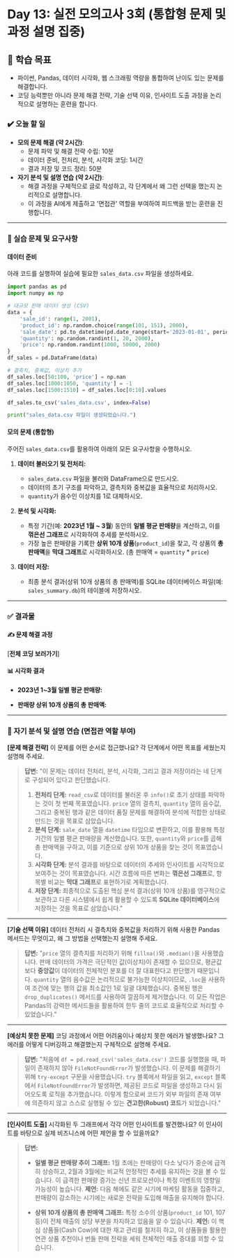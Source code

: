 # Day 13: 실전 모의고사 3회 (통합형 문제 및 과정 설명 집중)

## 🎯 학습 목표

  - 파이썬, Pandas, 데이터 시각화, 웹 스크래핑 역량을 통합하여 난이도 있는 문제를 해결합니다.
  - 코딩 능력뿐만 아니라 문제 해결 전략, 기술 선택 이유, 인사이트 도출 과정을 논리적으로 설명하는 훈련을 합니다.

### ✔️ 오늘 할 일

  - **모의 문제 해결 (약 2시간)**:
      - 문제 파악 및 해결 전략 수립: 10분
      - 데이터 준비, 전처리, 분석, 시각화 코딩: 1시간
      - 결과 저장 및 코드 정리: 50분
  - **자기 분석 및 설명 연습 (약 2시간)**:
      - 해결 과정을 구체적으로 글로 작성하고, 각 단계에서 왜 그런 선택을 했는지 논리적으로 설명합니다.
      - 이 과정을 AI에게 제출하고 '면접관' 역할을 부여하여 피드백을 받는 훈련을 진행합니다.

-----

### 📝 실습 문제 및 요구사항

#### 데이터 준비

아래 코드를 실행하여 실습에 필요한 `sales_data.csv` 파일을 생성하세요.

```python
import pandas as pd
import numpy as np

# 대규모 판매 데이터 생성 (CSV)
data = {
    'sale_id': range(1, 2001),
    'product_id': np.random.choice(range(101, 151), 2000),
    'sale_date': pd.to_datetime(pd.date_range(start='2023-01-01', periods=2000, freq='H')),
    'quantity': np.random.randint(1, 20, 2000),
    'price': np.random.randint(1000, 50000, 2000)
}
df_sales = pd.DataFrame(data)

# 결측치, 중복값, 이상치 추가
df_sales.loc[50:100, 'price'] = np.nan
df_sales.loc[1000:1050, 'quantity'] = -1
df_sales.loc[1500:1510] = df_sales.loc[0:10].values

df_sales.to_csv('sales_data.csv', index=False)

print("sales_data.csv 파일이 생성되었습니다.")
```

#### 모의 문제 (통합형)

주어진 `sales_data.csv`를 활용하여 아래의 모든 요구사항을 수행하시오.

1.  **데이터 불러오기 및 전처리:**

      - `sales_data.csv` 파일을 불러와 DataFrame으로 만드시오.
      - 데이터의 초기 구조를 파악하고, 결측치와 중복값을 효율적으로 처리하시오.
      - `quantity`가 음수인 이상치를 1로 대체하시오.

2.  **분석 및 시각화:**

      - 특정 기간(예: **2023년 1월 \~ 3월**) 동안의 **일별 평균 판매량**을 계산하고, 이를 **꺾은선 그래프**로 시각화하여 추세를 분석하시오.
      - 가장 높은 판매량을 기록한 **상위 10개 상품**(`product_id`)을 찾고, 각 상품의 **총 판매액**을 **막대 그래프**로 시각화하시오. (총 판매액 = `quantity` \* `price`)

3.  **데이터 저장:**

      - 최종 분석 결과(상위 10개 상품의 총 판매액)를 SQLite 데이터베이스 파일(예: `sales_summary.db`)의 테이블에 저장하시오.

-----

### ✅ 결과물

#### ✍️ 문제 해결 과정

[**전체 코딩 보러가기**]

#### 📊 시각화 결과

  - **2023년 1\~3월 일별 평균 판매량:**
    
  - **판매량 상위 10개 상품의 총 판매액:**

-----

### 🧠 자기 분석 및 설명 연습 (면접관 역할 부여)


**[문제 해결 전략]** 이 문제를 어떤 순서로 접근했나요? 각 단계에서 어떤 목표를 세웠는지 설명해 주세요.

> **답변:** "이 문제는 데이터 전처리, 분석, 시각화, 그리고 결과 저장이라는 네 단계로 구성되어 있다고 판단했습니다.
>
> 1.  **전처리 단계:** `read_csv`로 데이터를 불러온 후 `info()`로 초기 상태를 파악하는 것이 첫 번째 목표였습니다. `price` 열의 결측치, `quantity` 열의 음수값, 그리고 중복된 행과 같은 데이터 품질 문제를 해결하여 분석에 적합한 상태로 만드는 것을 목표로 삼았습니다.
> 2.  **분석 단계:** `sale_date` 열을 `datetime` 타입으로 변환하고, 이를 활용해 특정 기간의 일별 평균 판매량을 계산했습니다. 또한, `quantity`와 `price`를 곱해 총 판매액을 구하고, 이를 기준으로 상위 10개 상품을 찾는 것이 목표였습니다.
> 3.  **시각화 단계:** 분석 결과를 바탕으로 데이터의 추세와 인사이트를 시각적으로 보여주는 것이 목표였습니다. 시간 흐름에 따른 변화는 **꺾은선 그래프**로, 항목별 비교는 **막대 그래프**로 표현하기로 계획했습니다.
> 4.  **저장 단계:** 최종적으로 도출된 핵심 분석 결과(상위 10개 상품)를 영구적으로 보관하고 다른 시스템에서 쉽게 활용할 수 있도록 **SQLite 데이터베이스**에 저장하는 것을 목표로 삼았습니다."

---

**[기술 선택 이유]** 데이터 전처리 시 결측치와 중복값을 처리하기 위해 사용한 Pandas 메서드는 무엇이고, 왜 그 방법을 선택했는지 설명해 주세요.

> **답변:** "`price` 열의 결측치를 처리하기 위해 `fillna()`와 `.median()`을 사용했습니다. 판매 데이터의 가격은 극단적인 값(이상치)이 존재할 수 있으므로, 평균값보다 **중앙값**이 데이터의 전체적인 분포를 더 잘 대표한다고 판단했기 때문입니다. `quantity` 열의 음수값은 논리적으로 불가능한 이상치이므로, `.loc`을 사용하여 조건에 맞는 행의 값을 최소값인 1로 일괄 대체했습니다. 중복된 행은 `drop_duplicates()` 메서드를 사용하여 깔끔하게 제거했습니다. 이 모든 작업은 Pandas의 강력한 메서드들을 활용하여 한두 줄의 코드로 효율적으로 처리할 수 있었습니다."

---

**[예상치 못한 문제]** 코딩 과정에서 어떤 어려움이나 예상치 못한 에러가 발생했나요? 그 에러를 어떻게 디버깅하고 해결했는지 구체적으로 설명해 주세요.

> **답변:** "처음에 `df = pd.read_csv('sales_data.csv')` 코드를 실행했을 때, 파일이 존재하지 않아 `FileNotFoundError`가 발생했습니다. 이 문제를 해결하기 위해 `try-except` 구문을 사용했습니다. `try` 블록에서 파일을 읽고, `except` 블록에서 `FileNotFoundError`가 발생하면, 제공된 코드로 파일을 생성하고 다시 읽어오도록 로직을 추가했습니다. 이렇게 함으로써 코드가 외부 파일의 존재 여부에 의존하지 않고 스스로 실행될 수 있는 **견고한(Robust) 코드**가 되었습니다."

---

**[인사이트 도출]** 시각화된 두 그래프에서 각각 어떤 인사이트를 발견했나요? 이 인사이트를 바탕으로 실제 비즈니스에 어떤 제언을 할 수 있을까요?

> **답변:**
>
> - **일별 평균 판매량 추이 그래프:** 1월 초에는 판매량이 다소 낮다가 중순에 급격히 상승하고, 2월과 3월에는 비교적 안정적인 추세를 유지하는 것을 볼 수 있습니다. 이 급격한 판매량 증가는 신년 프로모션이나 특정 이벤트의 영향일 가능성이 높습니다. **제언:** 다음 해에도 같은 시기에 마케팅 활동을 집중하고, 판매량이 감소하는 시기에는 새로운 전략을 도입해 매출을 유지해야 합니다.
>
> - **상위 10개 상품의 총 판매액 그래프:** 특정 소수의 상품(`product_id` 101, 107 등)이 전체 매출의 상당 부분을 차지하고 있음을 알 수 있습니다. **제언:** 이 핵심 상품들(Cash Cow)에 대한 재고 관리를 철저히 하고, 이 상품들을 활용한 연관 상품 추천이나 번들 판매 전략을 세워 전체적인 매출 증대를 꾀할 수 있습니다.
